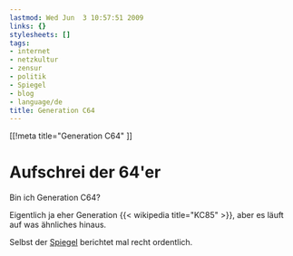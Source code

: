 ```yaml
---
lastmod: Wed Jun  3 10:57:51 2009
links: {}
stylesheets: []
tags:
- internet
- netzkultur
- zensur
- politik
- Spiegel
- blog
- language/de
title: Generation C64
---
```

[[!meta title="Generation C64" ]]

# Aufschrei der 64'er

Bin ich Generation C64? 

Eigentlich ja eher Generation {{< wikipedia title="KC85" >}}, aber es läuft auf was ähnliches hinaus.

Selbst der [Spiegel](http://www.spiegel.de/netzwelt/web/0,1518,628017,00.html "Spiegel-Online: STREIT UM INTERNET-FILTER") berichtet mal recht ordentlich.



